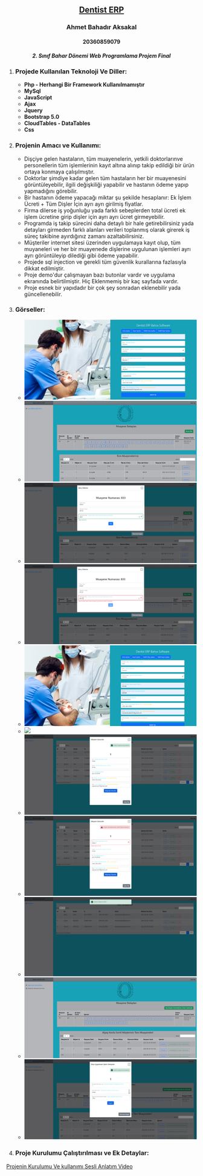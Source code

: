 <h2 align="center"><a href="https://bahoxdentisterp.000webhostapp.com/">Dentist ERP</a></h2>
<h3 align="center" color="Darkblue">Ahmet Bahadır Aksakal</h3>
<h4 align="center" color="Darkblue">20360859079</h4>
<h5 align="center" color="Darkblue">2. Sınıf Bahar Dönemi Web Programlama Projem Final</h5>

<ol>
  <li>
      <h3 color="Red">Projede Kullanılan Teknoloji Ve Diller:</h3>
      <ul>
        <li><strong> Php - Herhangi Bir Framework Kullanılmamıştır</strong></li>
        <li><strong> MySql</strong></li>
        <li><strong> JavaScript</strong></li>
        <li><strong> Ajax</strong></li>
        <li><strong> Jquery</strong></li>
        <li><strong> Bootstrap 5.0</strong></li>
        <li><strong> CloudTables - DataTables</strong></li>
        <li><strong> Css</strong></li>
      </ul>
  </li>
   <li>
      <h3 color="Red">Projenin Amacı ve Kullanımı: </h3>
      <ul>
        <li>Dişçiye gelen hastaların, tüm muayenelerin, yetkili doktorlarınve personellerin tüm işlemlerinin kayıt altına alınıp takip edildiği bir ürün ortaya konmaya çalışılmıştır.</li>
        <li>Doktorlar şimdiye kadar gelen tüm hastaların her bir muayenesini görüntüleyebilir, ilgili değişkiliği yapabilir ve hastanın ödeme yapıp yapmadığını görebilir.</li>
        <li>Bir hastanın ödeme yapacağı miktar şu şekilde hesaplanır: Ek İşlem Ücreti + Tüm Dişler İçin ayrı ayrı girilmiş fiyatlar.</li>
        <li>Firma dilerse iş yoğunluğu yada farklı sebeplerden total ücreti  ek işlem ücretine girip dişler için ayrı ayrı ücret girmeyebilir.</li>
        <li>Programda iş takip sürecini daha detaylı bir hale getirebilirsiniz yada detayları girmeden farklı alanları verileri toplanmış olarak girerek iş süreç takibine ayırdığınız zamanı azaltabilirsiniz.</li>
        <li>Müşteriler internet sitesi üzerinden uygulamaya kayıt olup, tüm muyaneleri ve her bir muayenede dişlerine uygulunan işlemleri ayrı ayrı görüntüleyip dilediği gibi ödeme yapabilir.</li>
        <li>Projede sql injection ve gerekli tüm güvenlik kurallarına fazlasıyla dikkat edilmiştir.</li>
        <li>Proje demo'dur çalışmayan bazı butonlar vardır ve uygulama ekranında belirtilmiştir. Hiç Eklenmemiş bir kaç sayfada vardır.</li>
        <li>Proje esnek bir yapıdadır bir çok şey sonradan eklenebilir yada güncellenebilir.</li>
      </ul>
  </li>
  <li>
      <h3 color="Red">Görseller:</h3>
      <ul>
        <li><img src="proje-tanitim-img-video/dentist-erp-musteri-kayit.png"></li>
        <li><img src="proje-tanitim-img-video/dentist-erp-musteri-anasayfa.png"></li>
        <li><img src="proje-tanitim-img-video/dentist-erp-musteri-borcOdeme.png"></li>
        <li><img src="proje-tanitim-img-video/dentist-erp-musteri-borcOdemeErr.png"></li>        
        <li><img src="proje-tanitim-img-video/dentist-erp-yetkili-kayit.png"></li>
        <li><img src="proje-tanitim-img-video/dentist-erp-yetkili-anasayfa.png"></li>
        <li><img src="proje-tanitim-img-video/dentist-erp-yetkili-musGuncelle.png"></li>
        <li><img src="proje-tanitim-img-video/dentist-erp-yetkili-musGuncelleErr.png"></li>
        <li><img src="proje-tanitim-img-video/dentist-erp-yetkili-musSil.png"></li>
        <li><img src="proje-tanitim-img-video/dentist-erp-yetkili-musGit.png"></li>
        <li><img src="proje-tanitim-img-video/dentist-erp-yetkili-musDisDetay.png"></li>
      </ul>
  </li>
   <li>
      <h3 color="Red">Proje Kurulumu Çalıştırılması ve Ek Detaylar:</h3>
   </li>
 </ol  

  [Projenin Kurulumu Ve kullanımı Sesli Anlatım Video](https://github.com/bahadraksakal/Dentist-ERP-FULL/blob/main/dentist-erp-tanitim-kurulum.mp4)
      
  




    




